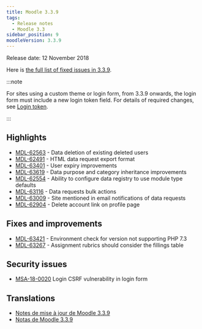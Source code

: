 ```yaml
---
title: Moodle 3.3.9
tags:
  - Release notes
  - Moodle 3.3
sidebar_position: 9
moodleVersion: 3.3.9
---
```


Release date: 12 November 2018

Here is [the full list of fixed issues in 3.3.9](https://tracker.moodle.org/secure/IssueNavigator!executeAdvanced.jspa?jqlQuery=project+%3D+mdl+AND+resolution+%3D+fixed+AND+fixVersion+in+%28%223.3.9%22%29+ORDER+BY+priority+DESC&runQuery=true&clear=true).

:::note

For sites using a custom theme or login form, from 3.3.9 onwards, the login form must include a new login token field. For details of required changes, see [Login token](https://docs.moodle.org/dev/Login_token).

:::

## Highlights

- [MDL-62563](https://tracker.moodle.org/browse/MDL-62563) - Data deletion of existing deleted users
- [MDL-62491](https://tracker.moodle.org/browse/MDL-62491) - HTML data request export format
- [MDL-63401](https://tracker.moodle.org/browse/MDL-63401) - User expiry improvements
- [MDL-63619](https://tracker.moodle.org/browse/MDL-63619) - Data purpose and category inheritance improvements
- [MDL-62554](https://tracker.moodle.org/browse/MDL-62554) - Ability to configure data registry to use module type defaults
- [MDL-63116](https://tracker.moodle.org/browse/MDL-63116) - Data requests bulk actions
- [MDL-63009](https://tracker.moodle.org/browse/MDL-63009) - Site mentioned in email notifications of data requests
- [MDL-62904](https://tracker.moodle.org/browse/MDL-62904) - Delete account link on profile page

## Fixes and improvements

- [MDL-63421](https://tracker.moodle.org/browse/MDL-63421) - Environment check for version not supporting PHP 7.3
- [MDL-63267](https://tracker.moodle.org/browse/MDL-63267) - Assignment rubrics should consider the fillings table

## Security issues

- [MSA-18-0020](https://moodle.org/mod/forum/discuss.php?d=378731) Login CSRF vulnerability in login form

## Translations

- [Notes de mise à jour de Moodle 3.3.9](https://docs.moodle.org/fr/Notes_de_mise_à_jour_de_Moodle_3.3.9)
- [Notas de Moodle 3.3.9](https://docs.moodle.org/es/Notas_de_Moodle_3.3.9)
